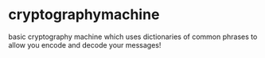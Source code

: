 # cryptographymachine
basic cryptography machine which uses dictionaries of common phrases to allow you encode and decode your messages!

